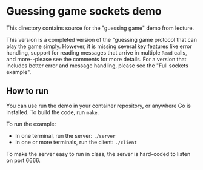 # Guessing game sockets demo

This directory contains source for the "guessing game" demo from
lecture.  

This version is a completed version of the "guessing game protocol
that can play the game simply.  However, it is missing several key
features like error handling, support for reading messages that arrive
in multiple `Read` calls, and more--please see the comments for more
details.  For a version that includes better error and message
handling, please see the "Full sockets example".  

## How to run

You can use run the demo in your container repository, or anywhere Go
is installed.  To build the code, run `make`.  

To run the example:
 - In one terminal, run the server:  `./server`
 - In one or more terminals, run the client:  `./client`
 
To make the server easy to run in class, the server is hard-coded to
listen on port 6666.  
